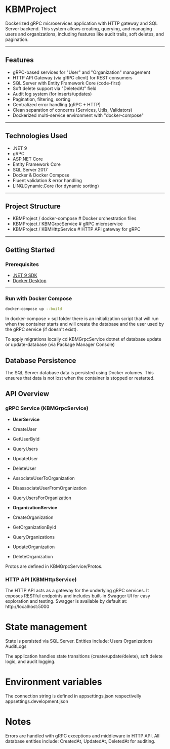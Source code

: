 # KBMProject

Dockerized gRPC microservices application with HTTP gateway and SQL Server backend. This system allows creating, querying, and managing users and organizations, including features like audit trails, soft deletes, and pagination.

---

## Features

- gRPC-based services for "User" and "Organization" management
- HTTP API Gateway (via gRPC client) for REST consumers
- SQL Server with Entity Framework Core (code-first)
- Soft delete support via "DeletedAt" field
- Audit log system (for inserts/updates)
- Pagination, filtering, sorting
- Centralized error handling (gRPC + HTTP)
- Clean separation of concerns (Services, Utils, Validators)
- Dockerized multi-service environment with "docker-compose"

---

## Technologies Used

- .NET 9
- gRPC
- ASP.NET Core
- Entity Framework Core
- SQL Server 2017
- Docker & Docker Compose
- Fluent validation & error handling
- LINQ.Dynamic.Core (for dynamic sorting)

---

## Project Structure
- KBMProject / docker-compose # Docker orchestration files
- KBMProject / KBMGrpcService # gRPC microservice
- KBMProject / KBMHttpService # HTTP API gateway for gRPC

---

## Getting Started

### Prerequisites

- [.NET 9 SDK](https://dotnet.microsoft.com/download)
- [Docker Desktop](https://www.docker.com/products/docker-desktop)

---

### Run with Docker Compose

```bash
docker-compose up --build
```

In docker-compose > sql folder there is an initialization script that will run when the container starts and will create the database and the user used by the gRPC service (if doesn't exist).

To apply migrations locally
cd KBMGrpcService
dotnet ef database update
or
update-database (via Package Manager Console)


## Database Persistence
The SQL Server database data is persisted using Docker volumes. This ensures that data is not lost when the container is stopped or restarted.

## API Overview

### gRPC Service (KBMGrpcService)

- **UserService**
- CreateUser
- GetUserById
- QueryUsers
- UpdateUser
- DeleteUser
- AssociateUserToOrganization
- DisassociateUserFromOrganization
- QueryUsersForOrganization

- **OrganizationService**
- CreateOrganization
- GetOrganizationById
- QueryOrganizations
- UpdateOrganization
- DeleteOrganization

Protos are defined in KBMGrpcService/Protos.

### HTTP API (KBMHttpService)
The HTTP API acts as a gateway for the underlying gRPC services. It exposes RESTful endpoints and includes built-in Swagger UI for easy exploration and testing.
Swagger is available by default at: http://localhost:5000

# State management
State is persisted via SQL Server. Entities include:
Users
Organizations
AuditLogs

The application handles state transitions (create/update/delete), soft delete logic, and audit logging.

# Environment variables
The connection string is defined in appsettings.json respectivelly appsettings.development.json

# Notes
Errors are handled with gRPC exceptions and middleware in HTTP API.
All database entities include: CreatedAt, UpdatedAt, DeletedAt for auditing.
